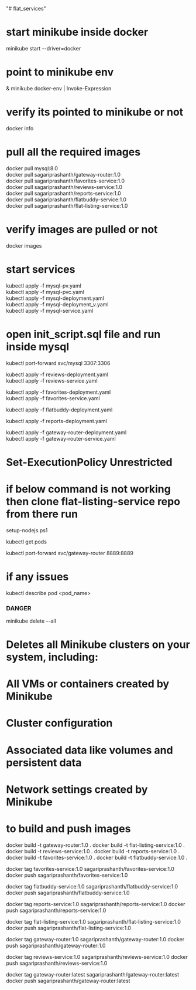 "# flat_services" 
# start minikube inside docker
minikube start --driver=docker

# point to minikube env
& minikube docker-env | Invoke-Expression

# verify its pointed to minikube or not
docker info

# pull all the required images  
docker pull mysql:8.0    
docker pull sagariprashanth/gateway-router:1.0  
docker pull sagariprashanth/favorites-service:1.0  
docker pull sagariprashanth/reviews-service:1.0  
docker pull sagariprashanth/reports-service:1.0  
docker pull sagariprashanth/flatbuddy-service:1.0  
docker pull sagariprashanth/flat-listing-service:1.0

# verify images are pulled or not 
docker images 

# start services
kubectl apply -f mysql-pv.yaml  
kubectl apply -f mysql-pvc.yaml  
kubectl apply -f mysql-deployment.yaml  
kubectl apply -f mysql-deployment_v.yaml  
kubectl apply -f mysql-service.yaml  
 

# open init_script.sql file and run inside mysql
kubectl port-forward svc/mysql 3307:3306 

kubectl apply -f reviews-deployment.yaml  
kubectl apply -f reviews-service.yaml  

kubectl apply -f favorites-deployment.yaml  
kubectl apply -f favorites-service.yaml  

kubectl apply -f flatbuddy-deployment.yaml 

kubectl apply -f reports-deployment.yaml 

kubectl apply -f gateway-router-deployment.yaml  
kubectl apply -f gateway-router-service.yaml  

# Set-ExecutionPolicy Unrestricted
# if below command is not working then clone flat-listing-service repo from there run
setup-nodejs.ps1 

kubectl get pods   

<!-- kubectl scale deployment mysql --replicas=1 -->

kubectl port-forward svc/gateway-router 8889:8889  

# if any issues 
kubectl describe pod <pod_name>


### DANGER 
minikube delete --all

# Deletes all Minikube clusters on your system, including:
# All VMs or containers created by Minikube
# Cluster configuration
# Associated data like volumes and persistent data
# Network settings created by Minikube

# to build and push images 
docker build -t gateway-router:1.0 .
docker build -t flat-listing-service:1.0 .
docker build -t reviews-service:1.0 .
docker build -t reports-service:1.0 .
docker build -t favorites-service:1.0 .
docker build -t flatbuddy-service:1.0 .

docker tag favorites-service:1.0 sagariprashanth/favorites-service:1.0
docker push sagariprashanth/favorites-service:1.0

docker tag flatbuddy-service:1.0 sagariprashanth/flatbuddy-service:1.0
docker push sagariprashanth/flatbuddy-service:1.0

docker tag reports-service:1.0 sagariprashanth/reports-service:1.0
docker push sagariprashanth/reports-service:1.0

docker tag flat-listing-service:1.0 sagariprashanth/flat-listing-service:1.0
docker push sagariprashanth/flat-listing-service:1.0

docker tag gateway-router:1.0 sagariprashanth/gateway-router:1.0
docker push sagariprashanth/gateway-router:1.0

docker tag reviews-service:1.0 sagariprashanth/reviews-service:1.0
docker push sagariprashanth/reviews-service:1.0


docker tag gateway-router:latest sagariprashanth/gateway-router:latest
docker push sagariprashanth/gateway-router:latest